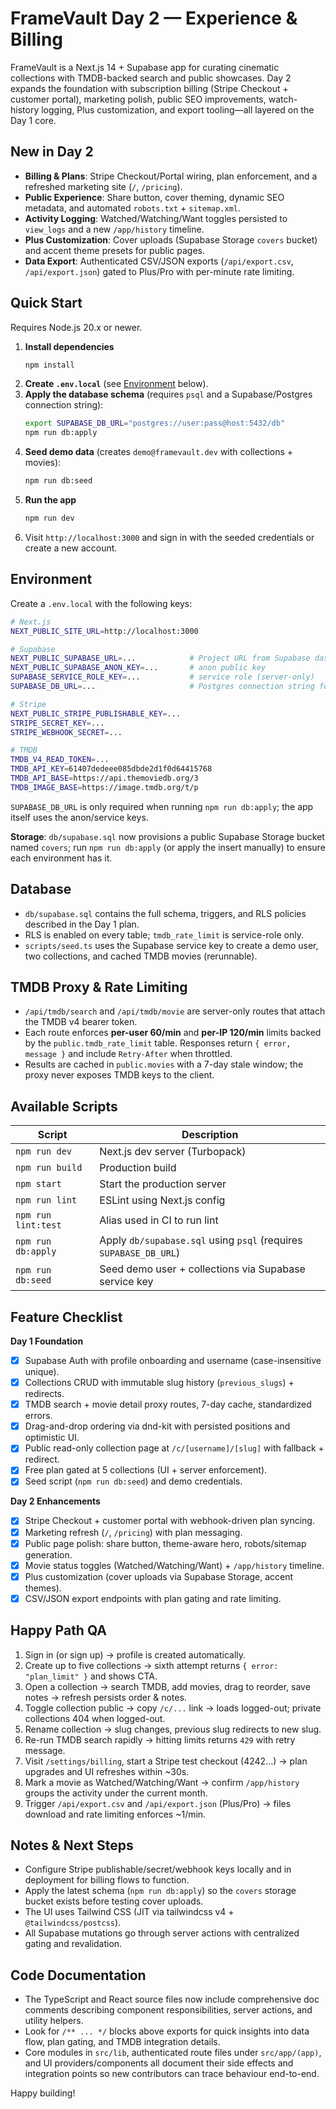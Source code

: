 # FrameVault Day 2 — Experience & Billing

FrameVault is a Next.js 14 + Supabase app for curating cinematic collections with TMDB-backed search and public showcases. Day 2 expands the foundation with subscription billing (Stripe Checkout + customer portal), marketing polish, public SEO improvements, watch-history logging, Plus customization, and export tooling—all layered on the Day 1 core.

## New in Day 2

- **Billing & Plans**: Stripe Checkout/Portal wiring, plan enforcement, and a refreshed marketing site (`/`, `/pricing`).
- **Public Experience**: Share button, cover theming, dynamic SEO metadata, and automated `robots.txt` + `sitemap.xml`.
- **Activity Logging**: Watched/Watching/Want toggles persisted to `view_logs` and a new `/app/history` timeline.
- **Plus Customization**: Cover uploads (Supabase Storage `covers` bucket) and accent theme presets for public pages.
- **Data Export**: Authenticated CSV/JSON exports (`/api/export.csv`, `/api/export.json`) gated to Plus/Pro with per-minute rate limiting.

## Quick Start

Requires Node.js 20.x or newer.

1. **Install dependencies**
   ```bash
   npm install
   ```
2. **Create `.env.local`** (see [Environment](#environment) below).
3. **Apply the database schema** (requires `psql` and a Supabase/Postgres connection string):
   ```bash
   export SUPABASE_DB_URL="postgres://user:pass@host:5432/db"
   npm run db:apply
   ```
4. **Seed demo data** (creates `demo@framevault.dev` with collections + movies):
   ```bash
   npm run db:seed
   ```
5. **Run the app**
   ```bash
   npm run dev
   ```
6. Visit `http://localhost:3000` and sign in with the seeded credentials or create a new account.

## Environment

Create a `.env.local` with the following keys:

```bash
# Next.js
NEXT_PUBLIC_SITE_URL=http://localhost:3000

# Supabase
NEXT_PUBLIC_SUPABASE_URL=...            # Project URL from Supabase dashboard
NEXT_PUBLIC_SUPABASE_ANON_KEY=...       # anon public key
SUPABASE_SERVICE_ROLE_KEY=...           # service role (server-only)
SUPABASE_DB_URL=...                     # Postgres connection string for migrations

# Stripe
NEXT_PUBLIC_STRIPE_PUBLISHABLE_KEY=...
STRIPE_SECRET_KEY=...
STRIPE_WEBHOOK_SECRET=...

# TMDB
TMDB_V4_READ_TOKEN=...
TMDB_API_KEY=61407dedeee085dbde2d1f0d64415768
TMDB_API_BASE=https://api.themoviedb.org/3
TMDB_IMAGE_BASE=https://image.tmdb.org/t/p
```

`SUPABASE_DB_URL` is only required when running `npm run db:apply`; the app itself uses the anon/service keys.

**Storage**: `db/supabase.sql` now provisions a public Supabase Storage bucket named `covers`; run `npm run db:apply` (or apply the insert manually) to ensure each environment has it.

## Database

- `db/supabase.sql` contains the full schema, triggers, and RLS policies described in the Day 1 plan.
- RLS is enabled on every table; `tmdb_rate_limit` is service-role only.
- `scripts/seed.ts` uses the Supabase service key to create a demo user, two collections, and cached TMDB movies (rerunnable).

## TMDB Proxy & Rate Limiting

- `/api/tmdb/search` and `/api/tmdb/movie` are server-only routes that attach the TMDB v4 bearer token.
- Each route enforces **per-user 60/min** and **per-IP 120/min** limits backed by the `public.tmdb_rate_limit` table. Responses return `{ error, message }` and include `Retry-After` when throttled.
- Results are cached in `public.movies` with a 7-day stale window; the proxy never exposes TMDB keys to the client.

## Available Scripts

| Script          | Description |
|-----------------|-------------|
| `npm run dev`   | Next.js dev server (Turbopack) |
| `npm run build` | Production build |
| `npm start`     | Start the production server |
| `npm run lint`  | ESLint using Next.js config |
| `npm run lint:test` | Alias used in CI to run lint |
| `npm run db:apply`  | Apply `db/supabase.sql` using `psql` (requires `SUPABASE_DB_URL`) |
| `npm run db:seed`   | Seed demo user + collections via Supabase service key |

## Feature Checklist

**Day 1 Foundation**

- [x] Supabase Auth with profile onboarding and username (case-insensitive unique).
- [x] Collections CRUD with immutable slug history (`previous_slugs`) + redirects.
- [x] TMDB search + movie detail proxy routes, 7-day cache, standardized errors.
- [x] Drag-and-drop ordering via dnd-kit with persisted positions and optimistic UI.
- [x] Public read-only collection page at `/c/[username]/[slug]` with fallback + redirect.
- [x] Free plan gated at 5 collections (UI + server enforcement).
- [x] Seed script (`npm run db:seed`) and demo credentials.

**Day 2 Enhancements**

- [x] Stripe Checkout + customer portal with webhook-driven plan syncing.
- [x] Marketing refresh (`/`, `/pricing`) with plan messaging.
- [x] Public page polish: share button, theme-aware hero, robots/sitemap generation.
- [x] Movie status toggles (Watched/Watching/Want) + `/app/history` timeline.
- [x] Plus customization (cover uploads via Supabase Storage, accent themes).
- [x] CSV/JSON export endpoints with plan gating and rate limiting.

## Happy Path QA

1. Sign in (or sign up) → profile is created automatically.
2. Create up to five collections → sixth attempt returns `{ error: "plan_limit" }` and shows CTA.
3. Open a collection → search TMDB, add movies, drag to reorder, save notes → refresh persists order & notes.
4. Toggle collection public → copy `/c/...` link → loads logged-out; private collections 404 when logged-out.
5. Rename collection → slug changes, previous slug redirects to new slug.
6. Re-run TMDB search rapidly → hitting limits returns `429` with retry message.
7. Visit `/settings/billing`, start a Stripe test checkout (4242…) → plan upgrades and UI refreshes within ~30s.
8. Mark a movie as Watched/Watching/Want → confirm `/app/history` groups the activity under the current month.
9. Trigger `/api/export.csv` and `/api/export.json` (Plus/Pro) → files download and rate limiting enforces ~1/min.

## Notes & Next Steps

- Configure Stripe publishable/secret/webhook keys locally and in deployment for billing flows to function.
- Apply the latest schema (`npm run db:apply`) so the `covers` storage bucket exists before testing cover uploads.
- The UI uses Tailwind CSS (JIT via tailwindcss v4 + `@tailwindcss/postcss`).
- All Supabase mutations go through server actions with centralized gating and revalidation.

## Code Documentation

- The TypeScript and React source files now include comprehensive doc comments describing component responsibilities, server actions, and utility helpers.
- Look for `/** ... */` blocks above exports for quick insights into data flow, plan gating, and TMDB integration details.
- Core modules in `src/lib`, authenticated route files under `src/app/(app)`, and UI providers/components all document their side effects and integration points so new contributors can trace behaviour end-to-end.

Happy building!

